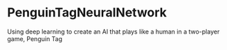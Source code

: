 # PenguinTagNeuralNetwork
Using deep learning to create an AI that plays like a human in a two-player game, Penguin Tag
